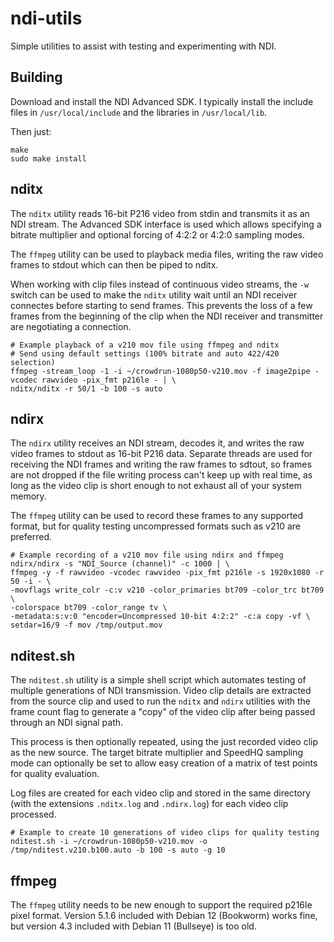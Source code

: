 # ndi-utils

Simple utilities to assist with testing and experimenting with NDI.

## Building

Download and install the NDI Advanced SDK.  I typically install the include
files in `/usr/local/include` and the libraries in `/usr/local/lib`.

Then just:
```
make
sudo make install
```

## nditx

The `nditx` utility reads 16-bit P216 video from stdin and transmits it as an
NDI stream.  The Advanced SDK interface is used which allows specifying a
bitrate multiplier and optional forcing of 4:2:2 or 4:2:0 sampling modes.

The `ffmpeg` utility can be used to playback media files, writing the raw video
frames to stdout which can then be piped to nditx.

When working with clip files instead of continuous video streams, the `-w`
switch can be used to make the `nditx` utility wait until an NDI receiver
connectes before starting to send frames.  This prevents the loss of a few
frames from the beginning of the clip when the NDI receiver and transmitter are
negotiating a connection.

```
# Example playback of a v210 mov file using ffmpeg and nditx
# Send using default settings (100% bitrate and auto 422/420 selection)
ffmpeg -stream_loop -1 -i ~/crowdrun-1080p50-v210.mov -f image2pipe -vcodec rawvideo -pix_fmt p216le - | \
nditx/nditx -r 50/1 -b 100 -s auto
```

## ndirx

The `ndirx` utility receives an NDI stream, decodes it, and writes the raw video
frames to stdout as 16-bit P216 data.  Separate threads are used for receiving
the NDI frames and writing the raw frames to sdtout, so frames are not dropped
if the file writing process can't keep up with real time, as long as the video
clip is short enough to not exhaust all of your system memory.

The `ffmpeg` utility can be used to record these frames to any supported format,
but for quality testing uncompressed formats such as v210 are preferred.

```
# Example recording of a v210 mov file using ndirx and ffmpeg
ndirx/ndirx -s "NDI_Source (channel)" -c 1000 | \
ffmpeg -y -f rawvideo -vcodec rawvideo -pix_fmt p216le -s 1920x1080 -r 50 -i - \
-movflags write_colr -c:v v210 -color_primaries bt709 -color_trc bt709 \
-colorspace bt709 -color_range tv \
-metadata:s:v:0 "encoder=Uncompressed 10-bit 4:2:2" -c:a copy -vf \
setdar=16/9 -f mov /tmp/output.mov
```

## nditest.sh

The `nditest.sh` utility is a simple shell script which automates testing of
multiple generations of NDI transmission.  Video clip details are extracted from
the source clip and used to run the `nditx` and `ndirx` utilities with the frame
count flag to generate a "copy" of the video clip after being passed through an
NDI signal path.

This process is then optionally repeated, using the just
recorded video clip as the new source.  The target bitrate multiplier and
SpeedHQ sampling mode can optionally be set to allow easy creation of a matrix
of test points for quality evaluation.

Log files are created for each video clip and stored in the same directory (with
the extensions `.nditx.log` and `.ndirx.log`) for each video clip processed.

```
# Example to create 10 generations of video clips for quality testing
nditest.sh -i ~/crowdrun-1080p50-v210.mov -o /tmp/nditest.v210.b100.auto -b 100 -s auto -g 10
```

## ffmpeg

The `ffmpeg` utility needs to be new enough to support the required p216le pixel
format.  Version 5.1.6 included with Debian 12 (Bookworm) works fine, but
version 4.3 included with Debian 11 (Bullseye) is too old.
